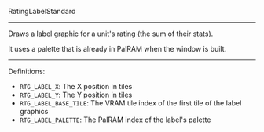 
RatingLabelStandard

---

Draws a label graphic for a unit's rating (the sum of their stats).

It uses a palette that is already in PalRAM when the window is built.

---

Definitions:

  * `RTG_LABEL_X`: The X position in tiles
  * `RTG_LABEL_Y`: The Y position in tiles
  * `RTG_LABEL_BASE_TILE`: The VRAM tile index of the first tile of the label graphics
  * `RTG_LABEL_PALETTE`: The PalRAM index of the label's palette
